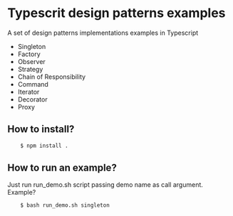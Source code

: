 # Typescrit design patterns examples

A set of design patterns implementations examples in Typescript

* Singleton
* Factory
* Observer
* Strategy
* Chain of Responsibility
* Command
* Iterator
* Decorator
* Proxy

## How to install?

```bash
    $ npm install .
```

## How to run an example?

Just run run_demo.sh script passing demo name as call argument. Example?
```bash
    $ bash run_demo.sh singleton
```
